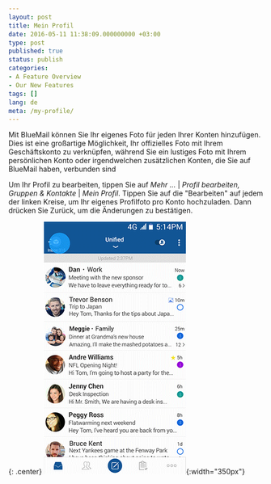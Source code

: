 ```yaml
---
layout: post
title: Mein Profil
date: 2016-05-11 11:38:09.000000000 +03:00
type: post
published: true
status: publish
categories:
- A Feature Overview
- Our New Features
tags: []
lang: de
meta: /my-profile/
---
```


Mit BlueMail können Sie Ihr eigenes Foto für jeden Ihrer Konten hinzufügen. Dies ist eine großartige Möglichkeit, Ihr offizielles Foto mit Ihrem Geschäftskonto zu verknüpfen, während Sie ein lustiges Foto mit Ihrem persönlichen Konto oder irgendwelchen zusätzlichen Konten, die Sie auf BlueMail haben, verbunden sind

Um Ihr Profil zu bearbeiten, tippen Sie auf *Mehr ...* \| *Profil bearbeiten, Gruppen &amp; Kontakte* \| *Mein Profil*. Tippen Sie auf die "Bearbeiten" auf jedem der linken Kreise, um Ihr eigenes Profilfoto pro Konto hochzuladen. Dann drücken Sie Zurück, um die Änderungen zu bestätigen.

{: .center}
![My Profile](/assets/GIF_MyProfile.gif){:width="350px"}
